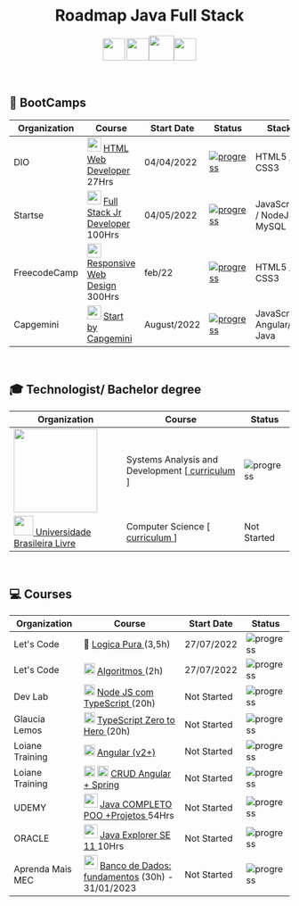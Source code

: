 <h1 align="center"> Roadmap Java Full Stack</h1>

<p align="center">
<img width="40" src="https://cdn.jsdelivr.net/gh/devicons/devicon/icons/typescript/typescript-original.svg" /> <img width="40" src="https://cdn.jsdelivr.net/gh/devicons/devicon/icons/angularjs/angularjs-original.svg" /><img width="45" src="https://cdn.jsdelivr.net/gh/devicons/devicon/icons/java/java-original-wordmark.svg" /><img width="40" src="https://cdn.jsdelivr.net/gh/devicons/devicon/icons/spring/spring-original.svg" />
</p>
<br>
<h2>📌 BootCamps </h2>

| Organization | Course | Start Date | Status | Stack |
| -------|-----------|------------|------------- | -- | 
| DIO | <img width="25" src="https://play-lh.googleusercontent.com/P3xTS7gQrh0S2e_99KmHVGiVUcvepvj4eFFhqU_y6XFRegRoo1fTZ8r6t1MUsmfRxXNJ" /> <a href="https://web.dio.me/home">HTML Web Developer</a> 27Hrs| 04/04/2022| <a href="https://www.dio.me/certificate/9C6BD30C"> ![progress](https://progress-bar.dev/100/ "progresso")  </a> | HTML5 / CSS3 |
| Startse | <img width="25" src="https://user-images.githubusercontent.com/100864562/182008732-c94e4f7a-cebb-4c65-8d96-82c661b6dce7.png" /> <a href="https://lms.startse.com/curso/tech-academy-turma-1">Full Stack Jr Developer</a> 100Hrs | 04/05/2022 | <a href="https://drive.google.com/file/d/1_QyeD7nUkO70rMq-UjWriNPJKEBbvhvo/view?usp=sharing">  ![progress](https://progress-bar.dev/100/ "progresso") </a> | JavaScript / NodeJS / MySQL |
| FreecodeCamp | <img width="25" src="https://play-lh.googleusercontent.com/MoaYYQjGtmGLhG9HbjCDKyj44kwHj1HfbCI2Am70elRm35vJ-u4y4X5uEJjP97MAAsU"> <a href="freecodecamp.org/"> Responsive Web Design</a> 300Hrs | feb/22 | <a href="https://www.dio.me/certificate/9C6BD30C"> ![progress](https://progress-bar.dev/100/ "progresso")  </a> | HTML5 / CSS3 |
| Capgemini|<img width="25" src="https://www.capgemini.com/us-en/wp-content/uploads/sites/4/2018/08/cropped-cropped-capgemini_logo_color_rgb.png"> <a href="http://capgeminischool.brazilsouth.cloudapp.azure.com/" > Start by Capgemini</a> |August/2022| <a href="https://docs.google.com/spreadsheets/d/1WU2xjzFD-BLgAhM-MMDD0aVAxT4asH--/edit?usp=sharing&ouid=105966872809198639014&rtpof=true&sd=true"> ![progress](https://progress-bar.dev/60/ "progresso") </a> | JavaScript/ Angular/  Java  | 
<br>
<h2> 🎓 Technologist/ Bachelor degree </h2>

| Organization | Course | Status |
|-|-|-|
| <a href="https://www.cruzeirodosul.edu.br/">  <img width="150" src="https://arquivos.cruzeirodosuleducacional.edu.br/criacao/salesforce/logos/cruzeiro_neg.png"></a>| Systems Analysis and Development [<a href="https://well-hardhat-f68.notion.site/c42becd16dc94939aa058f133d86555a?v=227371a7ee8b4cc884f1872d9e7cfa05"> curriculum </a>] | ![progress](https://progress-bar.dev/45/ "progresso")  | 
| <a href="https://github.com/Universidade-Livre/ciencia-da-computacao"> <img width="35" src="https://pbs.twimg.com/profile_images/1534959519859605504/soL457b6_400x400.jpg"> Universidade Brasileira Livre </a>| Computer Science [<a href="https://github.com/Universidade-Livre/imagens/blob/main/curriculos/curriculo_ulivre_1.3.0.png" > curriculum </a>  ] | Not Started | 


<br>
<h2>💻 Courses</h2>

| Organization | Course | Start Date | Status | 
| ---- | ----- | ---- | ----- | 
| Let's Code | 🧠 <a href="https://cursos.letscode.com.br/curso-digital/2120c9f0-02ba-45c1-a81d-3ed26232cc0c">Logica Pura </a> (3,5h) | 27/07/2022 | ![progress](https://progress-bar.dev/100/ "progresso") |
| Let's Code | <img width="20" src="https://cdn.jsdelivr.net/gh/devicons/devicon/icons/thealgorithms/thealgorithms-original.svg" /> <a href="https://cursos.letscode.com.br/curso-digital/5e4b6418-bbc5-4386-af61-a73990a4a745">Algoritmos </a> (2h) | 27/07/2022 | ![progress](https://progress-bar.dev/100/ "progresso")  |
| Dev Lab | <img width="20" src="https://cdn.jsdelivr.net/gh/devicons/devicon/icons/typescript/typescript-original.svg" />  <a href="https://www.youtube.com/watch?v=W2ld5xRS3cY&list=PLz_YTBuxtxt6_Zf1h-qzNsvVt46H8ziKh&ab_channel=WaldemarNeto-DevLab">Node JS com TypeScript </a> (20h) |Not Started|  ![progress](https://progress-bar.dev/0/ "progresso")   |
| Glaucia Lemos | <img width="20" src="https://cdn.jsdelivr.net/gh/devicons/devicon/icons/typescript/typescript-original.svg" />  <a href="https://www.youtube.com/playlist?list=PLb2HQ45KP0Wsk-p_0c6ImqBAEFEY-LU9H"> TypeScript Zero to Hero </a> (20h) | Not Started | ![progress](https://progress-bar.dev/0/ "progresso")   |
| Loiane Training | <img width="20" src="https://cdn.jsdelivr.net/gh/devicons/devicon/icons/angularjs/angularjs-original.svg" /> <a href="https://loiane.training/curso/angular"> Angular (v2+)</a> | Not Started |  ![progress](https://progress-bar.dev/0/ "progresso")  |
| Loiane Training |  <img width="20" src="https://cdn.jsdelivr.net/gh/devicons/devicon/icons/angularjs/angularjs-original.svg" /> <img width="20" src="https://cdn.jsdelivr.net/gh/devicons/devicon/icons/spring/spring-original.svg" /> <a href="https://loiane.training/curso/crud-angular-spring"> CRUD Angular + Spring </a> |Not Started|  ![progress](https://progress-bar.dev/0/ "progresso")   |
| UDEMY | <img width="25" src="https://www.svgrepo.com/show/184143/java.svg"> <a href="https://www.udemy.com/course/java-curso-completo/">Java COMPLETO POO +Projetos </a> 54Hrs | Not Started | ![progress](https://progress-bar.dev/0/ "progresso")  |
| ORACLE | <img width="25" src="https://user-images.githubusercontent.com/100864562/183510087-2048a87f-49ad-485c-b20d-a772acb439f5.png"> <a href="https://learn.oracle.com/ols/module/overview/40805/79727"> Java Explorer SE 11 </a> 10Hrs | Not Started | ![progress](https://progress-bar.dev/0/ "progresso")  |
| Aprenda Mais MEC | <img width="25" src="https://www.seekpng.com/png/full/336-3362777_mysql-logo-black-and-white-close-icon-png.png" /> <a href="https://aprendamais.mec.gov.br/course/view.php?id=467">Banco de Dados: fundamentos</a> (30h) - 31/01/2023 | Not Started|  ![progress](https://progress-bar.dev/0/ "progresso")  |
